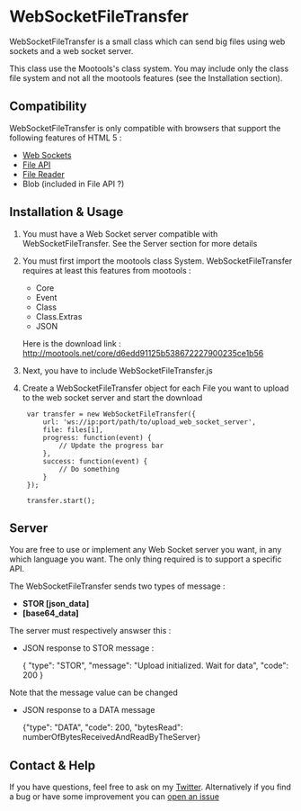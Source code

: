 # WebSocketFileTransfer

WebSocketFileTransfer is a small class which can send big files using web sockets and a web socket server.

This class use the Mootools's class system. You may include only the class file system and not all the mootools features (see the Installation section).

## Compatibility

WebSocketFileTransfer is only compatible with browsers that support the following features of HTML 5 :

* [Web Sockets](http://caniuse.com/#feat=websockets)
* [File API](http://caniuse.com/#feat=fileapi)
* [File Reader](http://caniuse.com/#feat=filereader)
* Blob (included in File API ?)

## Installation & Usage

1. You must have a Web Socket server compatible with WebSocketFileTransfer. See the Server section for more details

2. You must first import the mootools class System. WebSocketFileTransfer requires at least this features from mootools :
	* Core
	* Event
	* Class
	* Class.Extras
	* JSON

	Here is the download link : http://mootools.net/core/d6edd91125b538672227900235ce1b56

3. Next, you have to include WebSocketFileTransfer.js

	<script src="sylesheet" href="mootools-core-1.4.3.js"></script>
	<script src="sylesheet" href="WebSocketFileTransfer.js"></script>

4. Create a WebSocketFileTransfer object for each File you want to upload to the web socket server and start the download

		var transfer = new WebSocketFileTransfer({
			url: 'ws://ip:port/path/to/upload_web_socket_server',
			file: files[i],
			progress: function(event) {
				// Update the progress bar
			},
			success: function(event) {
				// Do something
			}
		});

		transfer.start();
	
## Server

You are free to use or implement any Web Socket server you want, in any which language you want. The only thing required is to support a specific API.

The WebSocketFileTransfer sends two types of message :

* **STOR [json_data]**
* **[base64_data]**

The server must respectively answser this :

* JSON response to STOR message :
	
	{
		"type": "STOR",
		"message": "Upload initialized. Wait for data",
		"code": 200
	}
	
Note that the message value can be changed

* JSON response to a DATA message

	{"type": "DATA",
		 "code": 200,
		 "bytesRead": numberOfBytesReceivedAndReadByTheServer}

## Contact & Help

If you have questions, feel free to ask on my [Twitter](https://twitter.com/#!/and1hotsauce). Alternatively if you find a bug or have some improvement you can [open an issue](https://github.com/vincentdieltiens/WebSocketFileTransfer/issues)